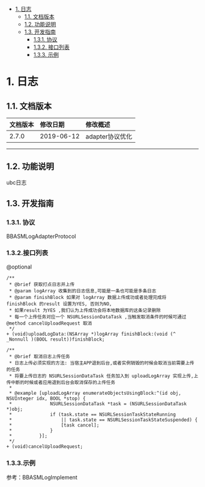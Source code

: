 <!-- TOC -->

- [1. 日志](#1-日志)
    - [1.1. 文档版本](#11-文档版本)
    - [1.2. 功能说明](#12-功能说明)
    - [1.3. 开发指南](#13-开发指南)
        - [1.3.1. 协议](#131-协议)
        - [1.3.2. 接口列表](#132-接口列表)
        - [1.3.3. 示例](#132-示例)

<!-- /TOC -->
# 1. 日志

## 1.1. 文档版本

|文档版本|修改日期|修改概述|
|:--|:--|:--|
|2.7.0|2019-06-12|adapter协议优化|

--------------------------
## 1.2. 功能说明
ubc日志

## 1.3. 开发指南


### 1.3.1. 协议
BBASMLogAdapterProtocol
### 1.3.2.接口列表

@optional

```
/**
 * @brief 获取打点日志并上传
 * @param logArray 收集到的日志信息,可能是一条也可能是多条日志
 * @param finishBlock 如果对 logArray 数据上传成功或者处理完成将 finishBlock 的result 设置为YES, 否则为NO,
 * 如果result 为YES ,我们认为上传成功会将本地数据库的这条记录删除
 * 每一个上传任务对应一个 NSURLSessionDataTask ,当触发取消条件的时候可通过 @method cancelUploadRequest 取消
 */
+ (void)uploadLogData:(NSArray *)logArray finishBlock:(void (^ _Nonnull )(BOOL result))finishBlock;

/**
 * @brief 取消日志上传任务
 * 日志上传必须实现的方法: 当宿主APP退到后台,或者实例销毁的时候会取消当前需要上传的任务
 * 将要上传日志的 NSURLSessionDataTask 任务加入到 uploadLogArray 实现上传,上传中断的时候或者应用退到后台会取消保存的上传任务
 *
 * @example [uploadLogArray enumerateObjectsUsingBlock:^(id obj, NSUInteger idx, BOOL *stop) {
 *              NSURLSessionDataTask *task = (NSURLSessionDataTask *)obj;
 *              if (task.state == NSURLSessionTaskStateRunning
 *                  || task.state == NSURLSessionTaskStateSuspended) {
 *                  [task cancel];
 *              }
 *          }];
 */
+ (void)cancelUploadRequest;
```

### 1.3.3.示例
参考：BBASMLogImplement


